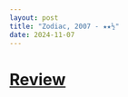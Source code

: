```yaml
---
layout: post
title: "Zodiac, 2007 - ★★½"
date: 2024-11-07
---
```


# [Review](https://letterboxd.com/pavlesap/film/zodiac/)

